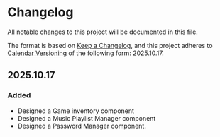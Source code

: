 # Changelog

All notable changes to this project will be documented in this file.

The format is based on [Keep a Changelog](https://keepachangelog.com/en/1.1.0/),
and this project adheres to [Calendar Versioning](https://calver.org/) of
the following form: 2025.10.17.

## 2025.10.17

### Added

- Designed a Game inventory component
- Designed a Music Playlist Manager component
- Designed a Password Manager component.
